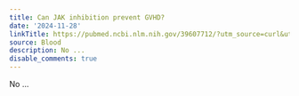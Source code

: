 ```yaml
---
title: Can JAK inhibition prevent GVHD?
date: '2024-11-28'
linkTitle: https://pubmed.ncbi.nlm.nih.gov/39607712/?utm_source=curl&utm_medium=rss&utm_campaign=journals&utm_content=7603509&fc=None&ff=20241128173846&v=2.18.0.post9+e462414
source: Blood
description: No ...
disable_comments: true
---
```

No ...
